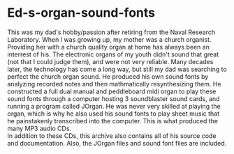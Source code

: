 # Ed-s-organ-sound-fonts
This was my dad's hobby/passion after retiring from the Naval Research Laboratory.  When I was growing up, my mother was a church organist.  Providing her with a church quality organ at home has always been an interrest of his.  The electronic organs of my youth didn't sound that great (not that I could judge them), and were not very reliable. Many decades later, the technology has come a long way, but still my dad was searching to perfect the church organ sound.  He produced his own sound fonts by analyzing recorded notes and then mathmatically resynthesizing them.  He constructed a full dual manual and peddleboard midi organ to play these sound fonts through a computer hosting 3 soundblaster sound cards, and running a program called JOrgan.  He was never very skilled at playing the organ, which is why he also used his sound fonts to play sheet music that he painstakenly transcribed into the computer.  This is what produced the many MP3 audio CDs.    
In addition to these CDs, this archive also contains all of his source code and documentation.  Also, the JOrgan files and sound font files are included.    

